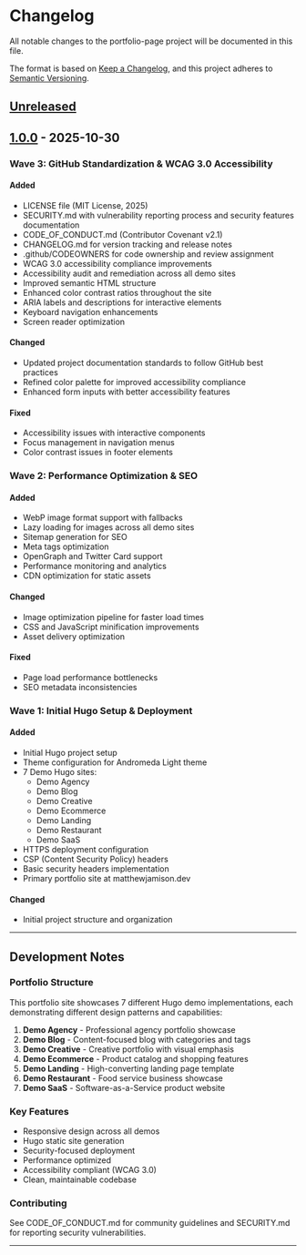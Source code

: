 # Changelog

All notable changes to the portfolio-page project will be documented in this file.

The format is based on [Keep a Changelog](https://keepachangelog.com/en/1.0.0/),
and this project adheres to [Semantic Versioning](https://semver.org/spec/v2.0.0.html).

## [Unreleased]

## [1.0.0] - 2025-10-30

### Wave 3: GitHub Standardization & WCAG 3.0 Accessibility

#### Added
- LICENSE file (MIT License, 2025)
- SECURITY.md with vulnerability reporting process and security features documentation
- CODE_OF_CONDUCT.md (Contributor Covenant v2.1)
- CHANGELOG.md for version tracking and release notes
- .github/CODEOWNERS for code ownership and review assignment
- WCAG 3.0 accessibility compliance improvements
- Accessibility audit and remediation across all demo sites
- Improved semantic HTML structure
- Enhanced color contrast ratios throughout the site
- ARIA labels and descriptions for interactive elements
- Keyboard navigation enhancements
- Screen reader optimization

#### Changed
- Updated project documentation standards to follow GitHub best practices
- Refined color palette for improved accessibility compliance
- Enhanced form inputs with better accessibility features

#### Fixed
- Accessibility issues with interactive components
- Focus management in navigation menus
- Color contrast issues in footer elements

### Wave 2: Performance Optimization & SEO

#### Added
- WebP image format support with fallbacks
- Lazy loading for images across all demo sites
- Sitemap generation for SEO
- Meta tags optimization
- OpenGraph and Twitter Card support
- Performance monitoring and analytics
- CDN optimization for static assets

#### Changed
- Image optimization pipeline for faster load times
- CSS and JavaScript minification improvements
- Asset delivery optimization

#### Fixed
- Page load performance bottlenecks
- SEO metadata inconsistencies

### Wave 1: Initial Hugo Setup & Deployment

#### Added
- Initial Hugo project setup
- Theme configuration for Andromeda Light theme
- 7 Demo Hugo sites:
  - Demo Agency
  - Demo Blog
  - Demo Creative
  - Demo Ecommerce
  - Demo Landing
  - Demo Restaurant
  - Demo SaaS
- HTTPS deployment configuration
- CSP (Content Security Policy) headers
- Basic security headers implementation
- Primary portfolio site at matthewjamison.dev

#### Changed
- Initial project structure and organization

---

## Development Notes

### Portfolio Structure
This portfolio site showcases 7 different Hugo demo implementations, each demonstrating different design patterns and capabilities:

1. **Demo Agency** - Professional agency portfolio showcase
2. **Demo Blog** - Content-focused blog with categories and tags
3. **Demo Creative** - Creative portfolio with visual emphasis
4. **Demo Ecommerce** - Product catalog and shopping features
5. **Demo Landing** - High-converting landing page template
6. **Demo Restaurant** - Food service business showcase
7. **Demo SaaS** - Software-as-a-Service product website

### Key Features
- Responsive design across all demos
- Hugo static site generation
- Security-focused deployment
- Performance optimized
- Accessibility compliant (WCAG 3.0)
- Clean, maintainable codebase

### Contributing
See CODE_OF_CONDUCT.md for community guidelines and SECURITY.md for reporting security vulnerabilities.

---

[Unreleased]: https://github.com/MatthewJamisonJS/portfolio-page/compare/v1.0.0...HEAD
[1.0.0]: https://github.com/MatthewJamisonJS/portfolio-page/releases/tag/v1.0.0
